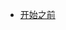 
* [开始之前](/pages/开始之前.md)
<!-- * [开始之前](/pages/开始之前.md)
* [开始之前](/pages/开始之前.md)
* [开始之前](/pages/开始之前.md)
* [开始之前](/pages/开始之前.md)
* [开始之前](/pages/开始之前.md)
* [开始之前](/pages/开始之前.md)
* [开始之前](/pages/开始之前.md)
* [开始之前](/pages/开始之前.md)
* [开始之前](/pages/开始之前.md)
* [开始之前](/pages/开始之前.md) -->
